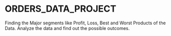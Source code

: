 # ORDERS_DATA_PROJECT
Finding the Major segments like Profit, Loss, Best and Worst Products of the Data. Analyze the data and find out the possible outcomes.
